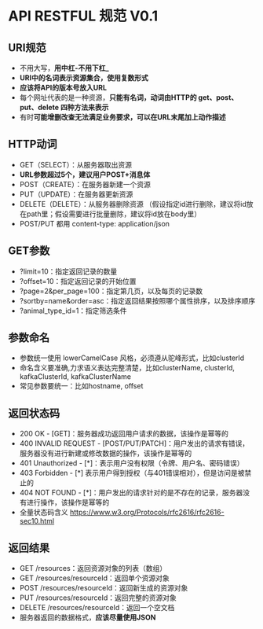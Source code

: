# 							API RESTFUL 规范 V0.1

## URI规范

- 不用大写，**用中杠-不用下杠_**
- **URI中的名词表示资源集合，使用复数形式**
-  **应该将API的版本号放入URL**
-  每个网址代表的是一种资源，**只能有名词，动词由HTTP的 get、post、put、delete 四种方法来表示**
- 有时**可能增删改查无法满足业务要求，可以在URL末尾加上动作描述**

## HTTP动词

-  GET（SELECT）：从服务器取出资源
- **URL参数超过5个，建议用户POST+消息体**
- POST（CREATE）：在服务器新建一个资源
- PUT（UPDATE）：在服务器更新资源
- DELETE（DELETE）：从服务器删除资源 （假设指定id进行删除，建议将id放在path里；假设需要进行批量删除，建议将id放在body里）
- POST/PUT 都用 content-type: application/json

## GET参数

- ?limit=10：指定返回记录的数量
- ?offset=10：指定返回记录的开始位置
- ?page=2&per_page=100：指定第几页，以及每页的记录数
- ?sortby=name&order=asc：指定返回结果按照哪个属性排序，以及排序顺序
- ?animal_type_id=1：指定筛选条件

## 参数命名

- 参数统一使用 lowerCamelCase 风格，必须遵从驼峰形式，比如clusterId
- 命名含义要准确,力求语义表达完整清楚，比如clusterName, clusterId, kafkaClusterId, kafkaClusterName
- 常见参数要统一：比如hostname, offset

## 返回状态码

- 200 OK - [GET]：服务器成功返回用户请求的数据，该操作是幂等的
- 400 INVALID REQUEST - [POST/PUT/PATCH]：用户发出的请求有错误，服务器没有进行新建或修改数据的操作，该操作是幂等的
- 401 Unauthorized - [*]：表示用户没有权限（令牌、用户名、密码错误）
- 403 Forbidden - [*] 表示用户得到授权（与401错误相对），但是访问是被禁止的
- 404 NOT FOUND - [*]：用户发出的请求针对的是不存在的记录，服务器没有进行操作，该操作是幂等的
- 全量状态码含义 https://www.w3.org/Protocols/rfc2616/rfc2616-sec10.html

## 返回结果

- GET /resources：返回资源对象的列表（数组）
- GET /resources/resourceId：返回单个资源对象
- POST /resources/resourceId：返回新生成的资源对象
- PUT /resources/resourceId：返回完整的资源对象
- DELETE /resources/resourceId：返回一个空文档
- 服务器返回的数据格式，**应该尽量使用JSON**





